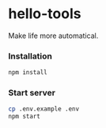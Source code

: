 # hello-tools

Make life more automatical.

### Installation

```sh
npm install
```

### Start server

```sh
cp .env.example .env
npm start
```
